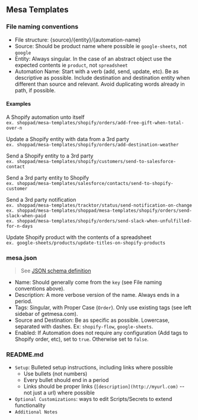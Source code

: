 ## Mesa Templates

### File naming conventions

- File structure: {source}/{entity}/{automation-name}
- Source: Should be product name where possible ie `google-sheets`, not `google`
- Entity: Always singular. In the case of an abstract object use the expected contents ie `product`, not `spreadsheet`
- Automation Name: Start with a verb (add, send, update, etc). Be as descriptive as possible. Include destination and destination entity when different than source and relevant. Avoid duplicating words already in path, if possible. 

#### Examples

A Shopify automation unto itself  
`ex. shoppad/mesa-templates/shopify/orders/add-free-gift-when-total-over-n`

Update a Shopify entity with data from a 3rd party  
`ex. shoppad/mesa-templates/shopify/orders/add-destination-weather`  

Send a Shopify entity to a 3rd party  
`ex. shoppad/mesa-templates/shopify/customers/send-to-salesforce-contact`

Send a 3rd party entity to Shopify  
`ex. shoppad/mesa-templates/salesforce/contacts/send-to-shopify-customer`

Send a 3rd party notification  
`ex. shoppad/mesa-templates/tracktor/status/send-notification-on-change`  
`ex. shoppad/mesa-templates/shoppad/mesa-templates/shopify/orders/send-slack-when-paid`  
`ex. shoppad/mesa-templates/shopify/orders/send-slack-when-unfulfilled-for-n-days`

Update Shopify product with the contents of a spreadsheet  
`ex. google-sheets/products/update-titles-on-shopify-products`

### mesa.json

> See [JSON schema definition](https://docs.google.com/document/d/1uXo0gcmSyrI3nq1n8YDWyqTBaffUI1HSSupfWZNI6CU)

- Name: Should generally come from the `key` (see File naming conventions above).
- Description: A more verbose version of the name. Always ends in a period.
- Tags: Singular, with Proper Case (`Order`). Only use existing tags (see left sidebar of getmesa.com).
- Source and Destination: Be as specific as possible. Lowercase, separated with dashes. Ex: `shopify-flow`, `google-sheets`.
- Enabled: If Automation does not require any configuration (Add tags to Shopify order, etc), set to `true`. Otherwise set to `false`.

### README.md

- `Setup`: Bulleted setup instructions, including links where possible
  - Use bullets (not numbers)
  - Every bullet should end in a period
  - Links should be proper links (`[description](http://myurl.com)` -- not just a url) where possible
- `Optional Customizations`: ways to edit Scripts/Secrets to extend functionality
- `Additional Notes`
